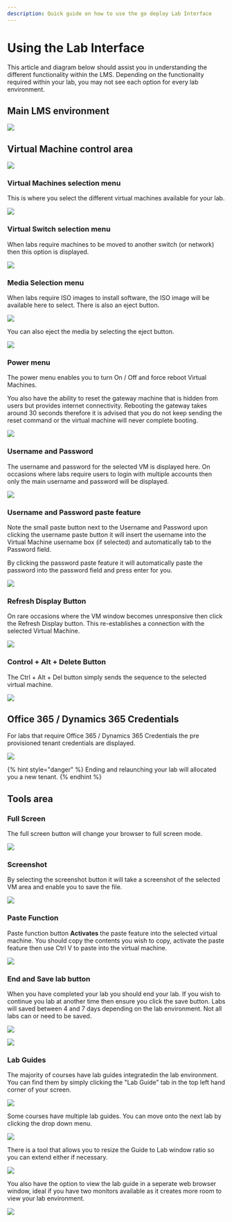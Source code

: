 ```yaml
---
description: Quick guide on how to use the go deploy Lab Interface
---
```


# Using the Lab Interface

This article and diagram below should assist you in understanding the different functionality within the LMS. Depending on the functionality required within your lab, you may not see each option for every lab environment.

## **Main LMS environment**

![](../.gitbook/assets/lms-environment.png)

## **Virtual Machine control area**

![](../.gitbook/assets/virtual-machine-control-area.png)

### **Virtual Machines selection menu**

This is where you select the different virtual machines available for your lab.

![](../.gitbook/assets/virtual-machine-selection-menu.png)

### **Virtual Switch selection menu**

When labs require machines to be moved to another switch \(or network\) then this option is displayed.

![](../.gitbook/assets/virtual-machine-control-area-networking.png)

### **Media Selection menu**

When labs require ISO images to install software, the ISO image will be available here to select. There is also an eject button.

![](../.gitbook/assets/virtual-machine-media-control-menu.png)

You can also eject the media by selecting the eject button.

![](../.gitbook/assets/virtual-machine-media-control-menu-eject.png)

### **Power menu**

The power menu enables you to turn On / Off and force reboot Virtual Machines.

You also have the ability to reset the gateway machine that is hidden from users but provides internet connectivity. Rebooting the gateway takes around 30 seconds therefore it is advised that you do not keep sending the reset command or the virtual machine will never complete booting.

![](../.gitbook/assets/virtual-machine-control-area-power.png)

### **Username and Password**

The username and password for the selected VM is displayed here. On occasions where labs require users to login with multiple accounts then only the main username and password will be displayed.

![](../.gitbook/assets/virtual-machine-control-area-un-and-pw.png)

### **Username and Password paste feature**

Note the small paste button next to the Username and Password upon clicking the username paste button it will insert the username into the Virtual Machine username box \(if selected\) and automatically tab to the Password field.

By clicking the password paste feature it will automatically paste the password into the password field and press enter for you.

![](../.gitbook/assets/virtual-machine-control-area-un-and-pw-paste.png)

### **Refresh Display Button**

On rare occasions where the VM window becomes unresponsive then click the Refresh Display button. This re-establishes a connection with the selected Virtual Machine.

![](../.gitbook/assets/reconnect-button.png)

### **Control + Alt + Delete Button**

The Ctrl + Alt + Del button simply sends the sequence to the selected virtual machine.

![](../.gitbook/assets/virtual-machine-control-area-cad.png)

## Office 365 / Dynamics 365 Credentials

For labs that require Office 365 / Dynamics 365 Credentials the pre provisioned tenant credentials are displayed.

![](../.gitbook/assets/image%20%2874%29.png)

{% hint style="danger" %}
Ending and relaunching your lab will allocated you a new tenant.
{% endhint %}

## **Tools area**

### Full Screen

The full screen button will change your browser to full screen mode.

![](../.gitbook/assets/image%20%2879%29.png)

### **Screenshot**

By selecting the screenshot button it will take a screenshot of the selected VM area and enable you to save the file.

![](../.gitbook/assets/image%20%2880%29.png)

### **Paste Function**

Paste function button **Activates** the paste feature into the selected virtual machine. You should copy the contents you wish to copy, activate the paste feature then use Ctrl V to paste into the virtual machine.

![](../.gitbook/assets/image%20%2870%29.png)

### **End and Save lab button**

When you have completed your lab you should end your lab. If you wish to continue you lab at another time then ensure you click the save button. Labs will saved between 4 and 7 days depending on the lab environment. Not all labs can or need to be saved.

![](../.gitbook/assets/image%20%2884%29.png)

![](../.gitbook/assets/image%20%2882%29.png)

### **Lab Guides**

The majority of courses have lab guides integratedin the lab environment. You can find them by simply clicking the "Lab Guide" tab in the top left hand corner of your screen.

![](../.gitbook/assets/image%20%2871%29.png)

Some courses have multiple lab guides. You can move onto the next lab by clicking the drop down menu.

![](../.gitbook/assets/image%20%2817%29.png)

There is a tool that allows you to resize the Guide to Lab window ratio so you can extend either if necessary.

![](../.gitbook/assets/image%20%2859%29.png)

You also have the option to view the lab guide in a seperate web browser window, ideal if you have two monitors available as it creates more room to view your lab environment.

![](../.gitbook/assets/image%20%2834%29.png)

